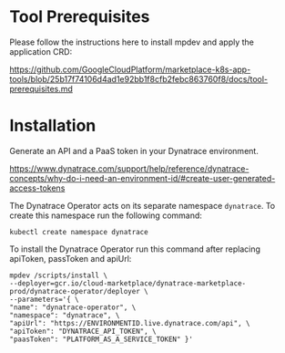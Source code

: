 # Tool Prerequisites

Please follow the instructions here to install mpdev and apply the application CRD:

https://github.com/GoogleCloudPlatform/marketplace-k8s-app-tools/blob/25b17f74106d4ad1e92bb1f8cfb2febc863760f8/docs/tool-prerequisites.md

# Installation

Generate an API and a PaaS token in your Dynatrace environment.

https://www.dynatrace.com/support/help/reference/dynatrace-concepts/why-do-i-need-an-environment-id/#create-user-generated-access-tokens

The Dynatrace Operator acts on its separate namespace `dynatrace`.
To create this namespace run the following command:

```
kubectl create namespace dynatrace
```

To install the Dynatrace Operator run this command after replacing apiToken, passToken and apiUrl:

```
mpdev /scripts/install \
--deployer=gcr.io/cloud-marketplace/dynatrace-marketplace-prod/dynatrace-operator/deployer \
--parameters='{ \
"name": "dynatrace-operator", \
"namespace": "dynatrace", \
"apiUrl": "https://ENVIRONMENTID.live.dynatrace.com/api", \
"apiToken": "DYNATRACE_API_TOKEN", \
"paasToken": "PLATFORM_AS_A_SERVICE_TOKEN" }'
```